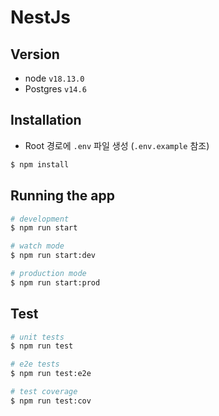 # NestJs

## Version
- node `v18.13.0`
- Postgres `v14.6`

## Installation

- Root 경로에 `.env` 파일 생성 (`.env.example` 참조)

```bash
$ npm install
```

## Running the app

```bash
# development
$ npm run start

# watch mode
$ npm run start:dev

# production mode
$ npm run start:prod
```

## Test

```bash
# unit tests
$ npm run test

# e2e tests
$ npm run test:e2e

# test coverage
$ npm run test:cov
```